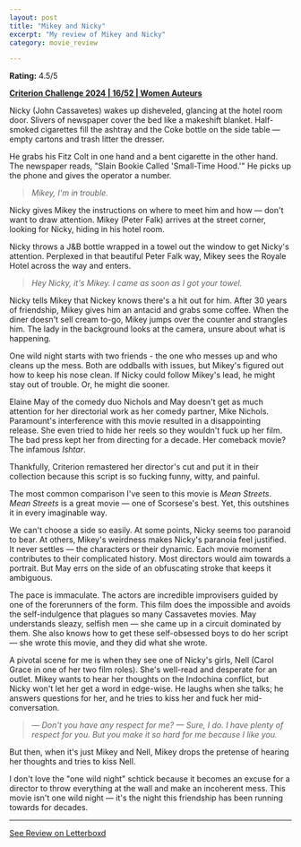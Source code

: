 ```yaml
---
layout: post
title: "Mikey and Nicky"
excerpt: "My review of Mikey and Nicky"
category: movie_review

---
```


**Rating:** 4.5/5

<b><a href="https://boxd.it/qWjuA/detail">Criterion Challenge 2024 | 16/52 | Women Auteurs</a></b>

Nicky (John Cassavetes) wakes up disheveled, glancing at the hotel room door. Slivers of newspaper cover the bed like a makeshift blanket. Half-smoked cigarettes fill the ashtray and the Coke bottle on the side table — empty cartons and trash litter the dresser.

He grabs his Fitz Colt in one hand and a bent cigarette in the other hand. The newspaper reads, "Slain Bookie Called 'Small-Time Hood.'" He picks up the phone and gives the operator a number.

<blockquote><i>Mikey, I'm in trouble.</i></blockquote>

Nicky gives Mikey the instructions on where to meet him and how — don't want to draw attention. Mikey (Peter Falk) arrives at the street corner, looking for Nicky, hiding in his hotel room.

Nicky throws a J&B bottle wrapped in a towel out the window to get Nicky's attention. Perplexed in that beautiful Peter Falk way, Mikey sees the Royale Hotel across the way and enters.

<blockquote><i>Hey Nicky, it's Mikey. I came as soon as I got your towel.</i></blockquote>

Nicky tells Mikey that Nickey knows there's a hit out for him. After 30 years of friendship, Mikey gives him an antacid and grabs some coffee. When the diner doesn't sell cream to-go, Mikey jumps over the counter and strangles him. The lady in the background looks at the camera, unsure about what is happening.

One wild night starts with two friends - the one who messes up and who cleans up the mess. Both are oddballs with issues, but Mikey's figured out how to keep his nose clean. If Nicky could follow Mikey's lead, he might stay out of trouble. Or, he might die sooner.

Elaine May of the comedy duo Nichols and May doesn't get as much attention for her directorial work as her comedy partner, Mike Nichols. Paramount's interference with this movie resulted in a disappointing release. She even tried to hide her reels so they wouldn't fuck up her film. The bad press kept her from directing for a decade. Her comeback movie? The infamous <i>Ishtar</i>.

Thankfully, Criterion remastered her director's cut and put it in their collection because this script is so fucking funny, witty, and painful.

The most common comparison I've seen to this movie is <i>Mean Streets</i>. <i>Mean Streets</i> is a great movie — one of Scorsese's best. Yet, this outshines it in every imaginable way. 

We can't choose a side so easily. At some points, Nicky seems too paranoid to bear. At others, Mikey's weirdness makes Nicky's paranoia feel justified. It never settles — the characters or their dynamic. Each movie moment contributes to their complicated history. Most directors would aim towards a portrait. But May errs on the side of an obfuscating stroke that keeps it ambiguous.

The pace is immaculate. The actors are incredible improvisers guided by one of the forerunners of the form. This film does the impossible and avoids the self-indulgence that plagues so many Cassavetes movies. May understands sleazy, selfish men — she came up in a circuit dominated by them. She also knows how to get these self-obsessed boys to do her script — she wrote this movie, and they did what she wrote.

A pivotal scene for me is when they see one of Nicky's girls, Nell (Carol Grace in one of her two film roles). She's well-read and desperate for an outlet. Mikey wants to hear her thoughts on the Indochina conflict, but Nicky won't let her get a word in edge-wise. He laughs when she talks; he answers questions for her, and he tries to kiss her and fuck her mid-conversation.

<blockquote><i>— Don't you have any respect for me?
— Sure, I do. I have plenty of respect for you. But you make it so hard for me because I like you.</i></blockquote>

But then, when it's just Mikey and Nell, Mikey drops the pretense of hearing her thoughts and tries to kiss Nell.

I don't love the "one wild night" schtick because it becomes an excuse for a director to throw everything at the wall and make an incoherent mess. This movie isn't one wild night — it's the night this friendship has been running towards for decades.

<hr>

[See Review on Letterboxd](https://boxd.it/6hEqEH)
